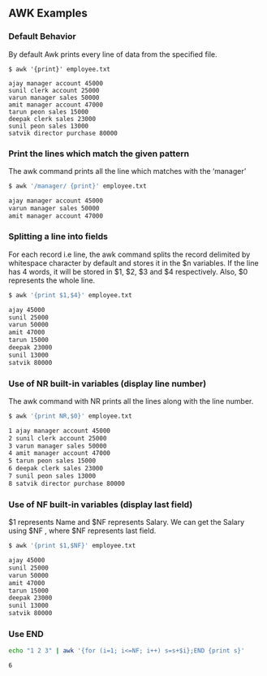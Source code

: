 ## AWK Examples

### Default Behavior

By default Awk prints every line of data from the specified file.
```bahs
$ awk '{print}' employee.txt

ajay manager account 45000
sunil clerk account 25000
varun manager sales 50000
amit manager account 47000
tarun peon sales 15000
deepak clerk sales 23000
sunil peon sales 13000
satvik director purchase 80000 
```
### Print the lines which match the given pattern

The awk command prints all the line which matches with the ‘manager’
```bash
$ awk '/manager/ {print}' employee.txt 

ajay manager account 45000
varun manager sales 50000
amit manager account 47000 
```
### Splitting a line into fields

For each record i.e line, the awk command splits the record delimited by whitespace character by default and stores it in the $n variables. If the line has 4 words, it will be stored in $1, $2, $3 and $4 respectively. Also, $0 represents the whole line.
```bash
$ awk '{print $1,$4}' employee.txt

ajay 45000
sunil 25000
varun 50000
amit 47000
tarun 15000
deepak 23000
sunil 13000
satvik 80000 
```
### Use of NR built-in variables (display line number)

The awk command with NR prints all the lines along with the line number.
```bash
$ awk '{print NR,$0}' employee.txt 

1 ajay manager account 45000
2 sunil clerk account 25000
3 varun manager sales 50000
4 amit manager account 47000
5 tarun peon sales 15000
6 deepak clerk sales 23000
7 sunil peon sales 13000
8 satvik director purchase 80000 
```
### Use of NF built-in variables (display last field)

$1 represents Name and $NF represents Salary. We can get the Salary using $NF , where $NF represents last field.
```bash
$ awk '{print $1,$NF}' employee.txt

ajay 45000
sunil 25000
varun 50000
amit 47000
tarun 15000
deepak 23000
sunil 13000
satvik 80000 
```
### Use END
```bash
echo "1 2 3" | awk '{for (i=1; i<=NF; i++) s=s+$i};END {print s}'

6
```
